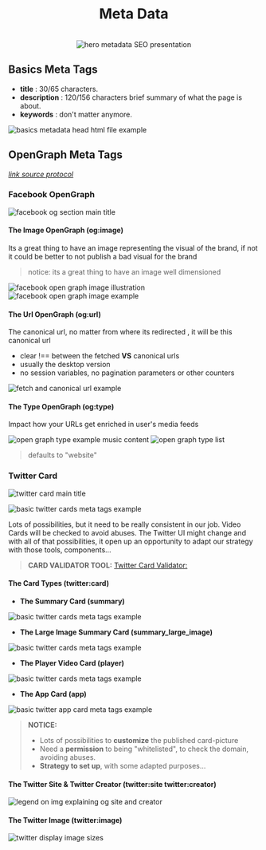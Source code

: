 <div align="center">
  <h1>Meta Data</h1>

  <br />

  <img src="./img/hero-img-metadata.jpg" alt="hero metadata SEO presentation"/>

</div>

## Basics Meta Tags

- **title** : 30/65 characters.
- **description** : 120/156 characters brief summary of what the page is about.
- **keywords** : don't matter anymore.

![basics metadata head html file example](/img/basics-metadata.jpg)

## OpenGraph Meta Tags

[*link source protocol*](https://opengraphprotocol.org/)

### Facebook OpenGraph

![facebook og section main title](img/fb-og-title.jpg)

#### The Image OpenGraph (og:image)
 
 Its a great thing to have an image representing the visual of the brand, if not it could be better to not publish a bad visual for the brand

> notice: its a great thing to have an image well dimensioned

![facebook open graph image illustration](/img/fb-og-image.jpg)
![facebook open graph image example](/img/fb-og-image-example.jpg)

#### The Url OpenGraph (og:url)

 The canonical url, no matter from where its redirected , it will be this canonical url

- clear !== between the fetched **VS** canonical urls
- usually the desktop version
- no session variables, no pagination parameters or other counters

![fetch and canonical url example](/img/og-urls.jpg)

#### The Type OpenGraph (og:type)

Impact how your URLs get enriched in user's media feeds

![open graph type example music content](img/og-type.jpg)
![open graph type list](/img/og-type-list.jpg)
> defaults to "website"

### Twitter Card

![twitter card main title](img/twitter-main-title.jpg)

![basic twitter cards meta tags example](img/twitter-cards.jpg)

Lots of possibilities, but it need to be really consistent in our job. Video Cards will be checked to avoid abuses. The Twitter UI might change and with all of that possibilities, it open up an opportunity to adapt our strategy with those tools, components...

> **CARD VALIDATOR TOOL:**
 [Twitter Card Validator:](https://cards-dev.twitter.com/validator/)

#### The Card Types (twitter:card)

- **The Summary Card (summary)**

![basic twitter cards meta tags example](/img/twitter-cards2.jpg)

- **The Large Image Summary Card (summary_large_image)**

![basic twitter cards meta tags example](img/twitter-cards3.jpg)

- **The Player Video Card (player)**

![basic twitter cards meta tags example](img/twitter-cards4.jpg)

- **The App Card (app)**

![basic twitter app card meta tags example](img/twitter-cards5.jpg)

> **NOTICE:**
>
>- Lots of possibilities to **customize** the published card-picture
>- Need a **permission** to being "whitelisted", to check the domain, avoiding abuses.
>- **Strategy to set up**, with some adapted purposes...

#### The Twitter Site & Twitter Creator (twitter:site twitter:creator)

![legend on img explaining og site and creator](img/twitter-card-site-creator.jpg)

#### The Twitter Image (twitter:image)

![twitter display image sizes](img/twitter-og-img.jpg)